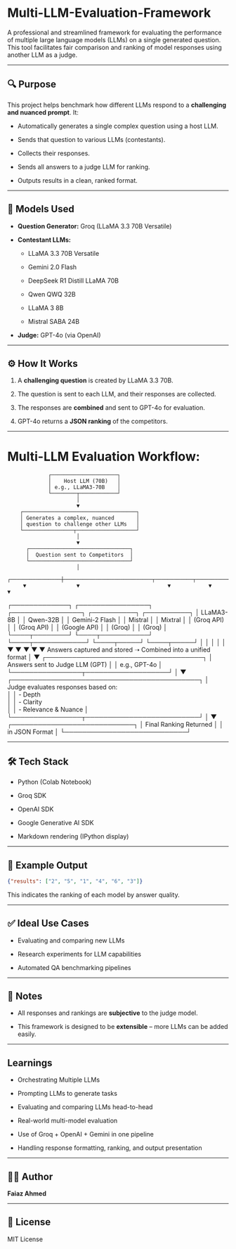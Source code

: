 
# Multi-LLM-Evaluation-Framework

A professional and streamlined framework for evaluating the performance of multiple large language models (LLMs) on a single generated question. This tool facilitates fair comparison and ranking of model responses using another LLM as a judge.

---

## 🔍 Purpose

This project helps benchmark how different LLMs respond to a **challenging and nuanced prompt**. It:

* Automatically generates a single complex question using a host LLM.
  
* Sends that question to various LLMs (contestants).
  
* Collects their responses.
  
* Sends all answers to a judge LLM for ranking.
  
* Outputs results in a clean, ranked format.

---

## 🧠 Models Used

* **Question Generator:** Groq (LLaMA 3.3 70B Versatile)
  
* **Contestant LLMs:**

  * LLaMA 3.3 70B Versatile
    
  * Gemini 2.0 Flash
    
  * DeepSeek R1 Distill LLaMA 70B
    
  * Qwen QWQ 32B
    
  * LLaMA 3 8B
    
  * Mistral SABA 24B
    
* **Judge:** GPT-4o (via OpenAI)

---

## ⚙️ How It Works

1. A **challenging question** is created by LLaMA 3.3 70B.
   
2. The question is sent to each LLM, and their responses are collected.
   
3. The responses are **combined** and sent to GPT-4o for evaluation.
   
5. GPT-4o returns a **JSON ranking** of the competitors.

---

# Multi-LLM Evaluation Workflow:

                 ┌─────────────────────┐
                 │    Host LLM (70B)   │
                 │ e.g., LLaMA3-70B    │
                 └────────┬────────────┘
                          │
                          ▼
        ┌────────────────────────────────────┐
        │ Generates a complex, nuanced       │
        │ question to challenge other LLMs   │
        └────────────────┬───────────────────┘
                          │
                          ▼
          ┌────────────────────────────────┐
          │  Question sent to Competitors  │
          └────────────────────────────────┘
                          │
         ┌────────────────┼────────────────────────────┬────────────┬────────────┐
         ▼                ▼                            ▼            ▼            ▼
┌─────────────┐  ┌────────────────┐          ┌────────────────┐  ┌──────────┐ ┌──────────┐
│ LLaMA3-8B   │  │ Qwen-32B       │          │ Gemini-2 Flash │  │ Mistral  │ │ Mixtral  │
│ (Groq API)  │  │ (Groq API)     │          │ (Google API)   │  │ (Groq)   │ │ (Groq)   │
└────┬────────┘  └────┬───────────┘          └────┬────────────┘  └────┬─────┘ └────┬─────┘
     │               │                            │                   │            │
     ▼               ▼                            ▼                   ▼            ▼
Answers captured and stored ➝ Combined into a unified format
                          │
                          ▼
         ┌────────────────────────────────────┐
         │   Answers sent to Judge LLM (GPT)  │
         │         e.g., GPT-4o               │
         └────────────────┬───────────────────┘
                          │
                          ▼
       ┌───────────────────────────────────────────┐
       │ Judge evaluates responses based on:   
       │
       │ - Depth                   
       │
       │ - Clarity                
       │
       │ - Relevance & Nuance                      │
       └────────────────┬──────────────────────────┘
                          │
                          ▼
             ┌────────────────────────────┐
             │   Final Ranking Returned   │
             │   in JSON Format           │
             └────────────────────────────┘
             
---

## 🛠️ Tech Stack

* Python (Colab Notebook)
  
* Groq SDK
  
* OpenAI SDK
  
* Google Generative AI SDK
  
* Markdown rendering (IPython display)

---

## 🧪 Example Output

```json
{"results": ["2", "5", "1", "4", "6", "3"]}
```

This indicates the ranking of each model by answer quality.

---

## ✅ Ideal Use Cases

* Evaluating and comparing new LLMs
  
* Research experiments for LLM capabilities
  
* Automated QA benchmarking pipelines

---

## 📌 Notes

* All responses and rankings are **subjective** to the judge model.
  
* This framework is designed to be **extensible** – more LLMs can be added easily.

---

## Learnings 

* Orchestrating Multiple LLMs

* Prompting LLMs to generate tasks

* Evaluating and comparing LLMs head-to-head

* Real-world multi-model evaluation

* Use of Groq + OpenAI + Gemini in one pipeline

* Handling response formatting, ranking, and output presentation
---
## 🧑‍💻 Author

**Faiaz Ahmed**

---

## 📜 License

MIT License
